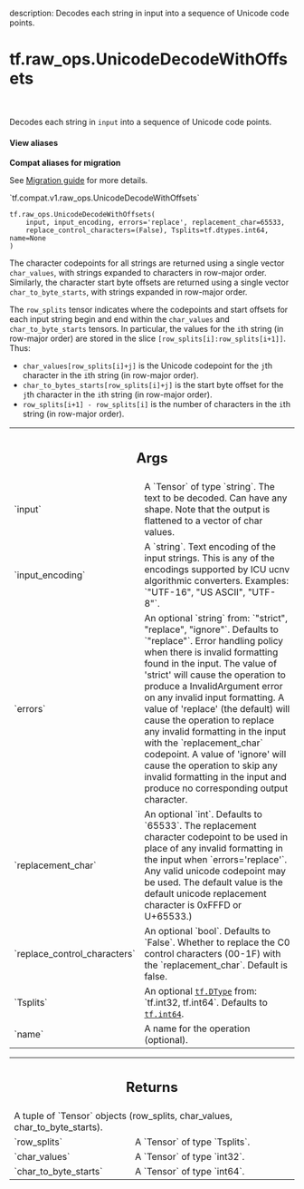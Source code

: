 description: Decodes each string in input into a sequence of Unicode code points.

<div itemscope itemtype="http://developers.google.com/ReferenceObject">
<meta itemprop="name" content="tf.raw_ops.UnicodeDecodeWithOffsets" />
<meta itemprop="path" content="Stable" />
</div>

# tf.raw_ops.UnicodeDecodeWithOffsets

<!-- Insert buttons and diff -->

<table class="tfo-notebook-buttons tfo-api nocontent" align="left">

</table>



Decodes each string in `input` into a sequence of Unicode code points.

<section class="expandable">
  <h4 class="showalways">View aliases</h4>
  <p>
<b>Compat aliases for migration</b>
<p>See
<a href="https://www.tensorflow.org/guide/migrate">Migration guide</a> for
more details.</p>
<p>`tf.compat.v1.raw_ops.UnicodeDecodeWithOffsets`</p>
</p>
</section>

<pre class="devsite-click-to-copy prettyprint lang-py tfo-signature-link">
<code>tf.raw_ops.UnicodeDecodeWithOffsets(
    input, input_encoding, errors='replace', replacement_char=65533,
    replace_control_characters=(False), Tsplits=tf.dtypes.int64, name=None
)
</code></pre>



<!-- Placeholder for "Used in" -->

The character codepoints for all strings are returned using a single vector
`char_values`, with strings expanded to characters in row-major order.
Similarly, the character start byte offsets are returned using a single vector
`char_to_byte_starts`, with strings expanded in row-major order.

The `row_splits` tensor indicates where the codepoints and start offsets for
each input string begin and end within the `char_values` and
`char_to_byte_starts` tensors.  In particular, the values for the `i`th
string (in row-major order) are stored in the slice
`[row_splits[i]:row_splits[i+1]]`. Thus:

* `char_values[row_splits[i]+j]` is the Unicode codepoint for the `j`th
  character in the `i`th string (in row-major order).
* `char_to_bytes_starts[row_splits[i]+j]` is the start byte offset for the `j`th
  character in the `i`th string (in row-major order).
* `row_splits[i+1] - row_splits[i]` is the number of characters in the `i`th
  string (in row-major order).

<!-- Tabular view -->
 <table class="responsive fixed orange">
<colgroup><col width="214px"><col></colgroup>
<tr><th colspan="2"><h2 class="add-link">Args</h2></th></tr>

<tr>
<td>
`input`
</td>
<td>
A `Tensor` of type `string`.
The text to be decoded. Can have any shape. Note that the output is flattened
to a vector of char values.
</td>
</tr><tr>
<td>
`input_encoding`
</td>
<td>
A `string`.
Text encoding of the input strings. This is any of the encodings supported
by ICU ucnv algorithmic converters. Examples: `"UTF-16", "US ASCII", "UTF-8"`.
</td>
</tr><tr>
<td>
`errors`
</td>
<td>
An optional `string` from: `"strict", "replace", "ignore"`. Defaults to `"replace"`.
Error handling policy when there is invalid formatting found in the input.
The value of 'strict' will cause the operation to produce a InvalidArgument
error on any invalid input formatting. A value of 'replace' (the default) will
cause the operation to replace any invalid formatting in the input with the
`replacement_char` codepoint. A value of 'ignore' will cause the operation to
skip any invalid formatting in the input and produce no corresponding output
character.
</td>
</tr><tr>
<td>
`replacement_char`
</td>
<td>
An optional `int`. Defaults to `65533`.
The replacement character codepoint to be used in place of any invalid
formatting in the input when `errors='replace'`. Any valid unicode codepoint may
be used. The default value is the default unicode replacement character is
0xFFFD or U+65533.)
</td>
</tr><tr>
<td>
`replace_control_characters`
</td>
<td>
An optional `bool`. Defaults to `False`.
Whether to replace the C0 control characters (00-1F) with the
`replacement_char`. Default is false.
</td>
</tr><tr>
<td>
`Tsplits`
</td>
<td>
An optional <a href="../../tf/dtypes/DType.md"><code>tf.DType</code></a> from: `tf.int32, tf.int64`. Defaults to <a href="../../tf.md#int64"><code>tf.int64</code></a>.
</td>
</tr><tr>
<td>
`name`
</td>
<td>
A name for the operation (optional).
</td>
</tr>
</table>



<!-- Tabular view -->
 <table class="responsive fixed orange">
<colgroup><col width="214px"><col></colgroup>
<tr><th colspan="2"><h2 class="add-link">Returns</h2></th></tr>
<tr class="alt">
<td colspan="2">
A tuple of `Tensor` objects (row_splits, char_values, char_to_byte_starts).
</td>
</tr>
<tr>
<td>
`row_splits`
</td>
<td>
A `Tensor` of type `Tsplits`.
</td>
</tr><tr>
<td>
`char_values`
</td>
<td>
A `Tensor` of type `int32`.
</td>
</tr><tr>
<td>
`char_to_byte_starts`
</td>
<td>
A `Tensor` of type `int64`.
</td>
</tr>
</table>

